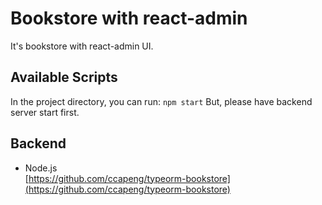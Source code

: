 # Bookstore with react-admin

It's bookstore with react-admin UI.

## Available Scripts

In the project directory, you can run:
`npm start`
But, please have backend server start first.

## Backend
- Node.js  
	    [https://github.com/ccapeng/typeorm-bookstore](https://github.com/ccapeng/typeorm-bookstore)  